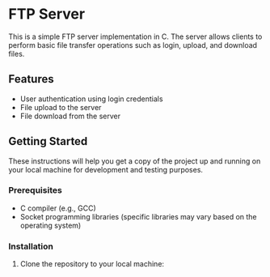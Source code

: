 # FTP Server

This is a simple FTP server implementation in C. The server allows clients to perform basic file transfer operations such as login, upload, and download files.

## Features

- User authentication using login credentials
- File upload to the server
- File download from the server

## Getting Started

These instructions will help you get a copy of the project up and running on your local machine for development and testing purposes.

### Prerequisites

- C compiler (e.g., GCC)
- Socket programming libraries (specific libraries may vary based on the operating system)

### Installation

1. Clone the repository to your local machine:
